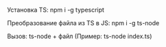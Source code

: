 Установка TS:
    npm i -g typescript

Преобразование файла из TS в JS:
    npm i -g ts-node

Вызов:
    ts-node + файл (Пример: ts-node index.ts)